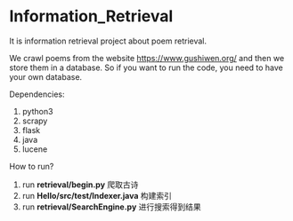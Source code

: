 # Information_Retrieval
It is information retrieval project about poem retrieval.
 
We crawl poems from the website https://www.gushiwen.org/ and then we store them in a database. So if you want to run the code, you need to have your own database. 

Dependencies:
1. python3
2. scrapy
3. flask 
4. java
5. lucene

How to run?

1. run **retrieval/begin.py** 爬取古诗
2. run **Hello/src/test/Indexer.java** 构建索引
3. run **retrieval/SearchEngine.py** 进行搜索得到结果
